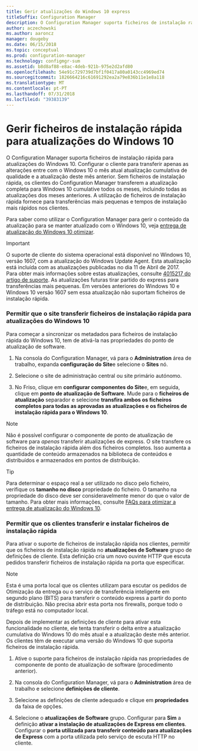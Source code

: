 ```yaml
---
title: Gerir atualizações do Windows 10 express
titleSuffix: Configuration Manager
description: O Configuration Manager suporta ficheiros de instalação rápida para o Windows 10, que fornece transferências mais pequenas e da instalação mais rápida nos clientes.
author: aczechowski
ms.author: aaroncz
manager: dougeby
ms.date: 06/15/2018
ms.topic: conceptual
ms.prod: configuration-manager
ms.technology: configmgr-sum
ms.assetid: b8d8af88-e8ac-4deb-921b-975e2d2afd80
ms.openlocfilehash: 54e91c729739d7bf1f0417a80a0143cc4969ed74
ms.sourcegitcommit: 1826664216c61691292ea2a79e836b11e1e8a118
ms.translationtype: MT
ms.contentlocale: pt-PT
ms.lasthandoff: 07/31/2018
ms.locfileid: "39383139"
---
```

# <a name="manage-express-installation-files-for-windows-10-updates"></a>Gerir ficheiros de instalação rápida para atualizações do Windows 10

O Configuration Manager suporta ficheiros de instalação rápida para atualizações do Windows 10. Configurar o cliente para transferir apenas as alterações entre com o Windows 10 o mês atual atualização cumulativa de qualidade e a atualização deste mês anterior. Sem ficheiros de instalação rápida, os clientes do Configuration Manager transferem a atualização completa para Windows 10 cumulative todos os meses, incluindo todas as atualizações dos meses anteriores. A utilização de ficheiros de instalação rápida fornece para transferências mais pequenas e tempos de instalação mais rápidos nos clientes.

Para saber como utilizar o Configuration Manager para gerir o conteúdo da atualização para se manter atualizado com o Windows 10, veja [entrega de atualização do Windows 10 otimizar](/sccm/sum/deploy-use/optimize-windows-10-update-delivery).  


> [!IMPORTANT]  
> O suporte de cliente do sistema operacional está disponível no Windows 10, versão 1607, com a atualização do Windows Update Agent. Esta atualização está incluída com as atualizações publicadas no dia 11 de Abril de 2017. Para obter mais informações sobre estas atualizações, consulte [4015217 do artigo de suporte](http://support.microsoft.com/kb/4015217). As atualizações futuras tirar partido do express para transferências mais pequenas. Em versões anteriores do Windows 10 e Windows 10 versão 1607 sem essa atualização não suportam ficheiros de instalação rápida.  


### <a name="enable-the-site-to-download-express-installation-files-for-windows-10-updates"></a>Permitir que o site transferir ficheiros de instalação rápida para atualizações do Windows 10
Para começar a sincronizar os metadados para ficheiros de instalação rápida do Windows 10, tem de ativá-la nas propriedades do ponto de atualização de software.  

1. Na consola do Configuration Manager, vá para o **Administration** área de trabalho, expanda **configuração do Site**e selecione o **Sites** nó.  

2. Selecione o site de administração central ou site primário autónomo.  

3. No Friso, clique em **configurar componentes do Site**e, em seguida, clique em **ponto de atualização de Software**. Mude para o **ficheiros de atualização** separador e selecione **transfira ambos os ficheiros completos para todas as aprovadas as atualizações e os ficheiros de instalação rápida para o Windows 10**.

> [!NOTE]    
> Não é possível configurar o componente de ponto de atualização de software para *apenas* transferir atualizações de express.  O site transfere os ficheiros de instalação rápida além dos ficheiros completos. Isso aumenta a quantidade de conteúdo armazenados na biblioteca de conteúdos e distribuídos e armazenados em pontos de distribuição.

> [!Tip]  
> Para determinar o espaço real a ser utilizado no disco pelo ficheiro, verifique os **tamanho no disco** propriedade do ficheiro. O tamanho na propriedade do disco deve ser consideravelmente menor do que o valor de tamanho. Para obter mais informações, consulte [FAQs para otimizar a entrega de atualização do Windows 10](/sccm/sum/deploy-use/optimize-windows-10-update-delivery#bkmk_faq).  


### <a name="enable-clients-to-download-and-install-express-installation-files"></a>Permitir que os clientes transferir e instalar ficheiros de instalação rápida
Para ativar o suporte de ficheiros de instalação rápida nos clientes, permitir que os ficheiros de instalação rápida no **atualizações de Software** grupo de definições de cliente. Esta definição cria um novo ouvinte HTTP que escuta pedidos transferir ficheiros de instalação rápida na porta que especificar.

> [!NOTE]    
> Esta é uma porta local que os clientes utilizam para escutar os pedidos de Otimização da entrega ou o serviço de transferência inteligente em segundo plano (BITS) para transferir o conteúdo express a partir do ponto de distribuição. Não precisa abrir esta porta nos firewalls, porque todo o tráfego está no computador local.  

Depois de implementar as definições de cliente para ativar esta funcionalidade no cliente, ele tenta transferir o delta entre a atualização cumulativa do Windows 10 do mês atual e a atualização deste mês anterior. Os clientes têm de executar uma versão do Windows 10 que suporta ficheiros de instalação rápida.  

1. Ative o suporte para ficheiros de instalação rápida nas propriedades de componente de ponto de atualização de software (procedimento anterior).  

2. Na consola do Configuration Manager, vá para o **Administration** área de trabalho e selecione **definições de cliente**.  

3. Selecione as definições de cliente adequado e clique em **propriedades** da faixa de opções.  

4. Selecione o **atualizações de Software** grupo. Configurar para **Sim** a definição **ativar a instalação de atualizações de Express em clientes**. Configurar o **porta utilizada para transferir conteúdo para atualizações de Express** com a porta utilizada pelo serviço de escuta HTTP no cliente.
